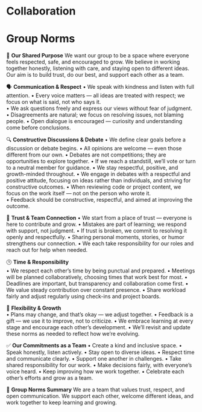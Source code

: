 # Collaboration

# Group Norms

💠 **Our Shared Purpose**
We want our group to be a space where everyone feels respected, safe, and
encouraged to grow. We believe in working together honestly, listening with
care, and staying open to different ideas. Our aim is to build trust, do our
best, and support each other as a team.

🗣️ **Communication & Respect**
• We speak with kindness and listen with full attention.
• Every voice matters — all ideas are treated with respect; we focus on
what is said, not who says it.  
• We ask questions freely and express our views without fear of judgment.
• Disagreements are natural; we focus on resolving issues, not blaming
people.
• Open dialogue is encouraged — curiosity and understanding come before
conclusions.

🔍 **Constructive Discussions & Debate**
• We define clear goals before a discussion or debate begins.
• All opinions are welcome — even those different from our own.
• Debates are not competitions; they are opportunities to explore together.
• If we reach a standstill, we’ll vote or turn to a neutral member for guidance.
• We stay respectful, positive, and growth-minded throughout.
• We engage in debates with a respectful and positive attitude, focusing on
ideas rather than individuals, and striving for constructive outcomes.
• When reviewing code or project content, we focus on the work itself — not
on the person who wrote it.  
• Feedback should be constructive, respectful, and aimed at improving the
outcome.

🤝 **Trust & Team Connection**
• We start from a place of trust — everyone is here to contribute and grow.
• Mistakes are part of learning; we respond with support, not judgment.
• If trust is broken, we commit to resolving it openly and respectfully.
• Sharing personal moments, stories, or humor strengthens our connection.
• We each take responsibility for our roles and reach out for help when
needed.

🕒 **Time & Responsibility**  
• We respect each other’s time by being punctual and prepared.
• Meetings will be planned collaboratively, choosing times that work best
for most.
• Deadlines are important, but transparency and collaboration come first.
• We value steady contribution over constant presence.
• Share workload fairly and adjust regularly using check-ins and project
boards.

🔁 **Flexibility & Growth**  
• Plans may change, and that’s okay — we adjust together.
• Feedback is a gift — we use it to improve, not to criticize.
• We embrace learning at every stage and encourage each other’s
development.
• We’ll revisit and update these norms as needed to reflect how we’re
evolving.

✅ **Our Commitments as a Team**
• Create a kind and inclusive space.
• Speak honestly, listen actively.
• Stay open to diverse ideas.
• Respect time and communicate clearly.
• Support one another in challenges.
• Take shared responsibility for our work.
• Make decisions fairly, with everyone’s voice heard.
• Keep improving how we work together.
• Celebrate each other’s efforts and grow as a team.

📌 **Group Norms Summary**
We are a team that values trust, respect, and open communication. We
support each other, welcome different ideas, and work together to keep
learning and growing.
